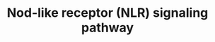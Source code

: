 ---
annotations:
- id: PW:0000817
  parent: signaling pathway
  type: Pathway Ontology
  value: NOD-like receptor signaling pathway
authors:
- MaintBot
- AlexanderPico
- Mkutmon
- Eweitz
- Egonw
citedin: ''
communities: []
description: Mammalian cells have evolved a set of specialized pattern recognition-molecules
  (PRMs) to detect conserved molecular motifs present on pathogens known as pathogen
  associated-molecular-patterns (PAMPs). NLR proteins (alternatively named NBD-LRR
  or CATERPILLER) represent one subclass of PRMs that have recently attracted much
  attention. Their cytoplasmic location differs from the classical PRMs which are
  mostly membrane spanning receptors (such as the Toll-like-receptors (TLRs) or lectins)
  and accordingly NLRs were proposed to be activated mainly by intracellular bacterial
  pathogens.
last-edited: 2024-07-17
ndex: null
organisms:
- Bos taurus
redirect_from:
- /index.php/Pathway:WP1032
- /instance/WP1032
- /instance/WP1032_r134195
revision: r134195
schema-jsonld:
- '@context': https://schema.org/
  '@id': https://wikipathways.github.io/pathways/WP1032.html
  '@type': Dataset
  creator:
    '@type': Organization
    name: WikiPathways
  description: Mammalian cells have evolved a set of specialized pattern recognition-molecules
    (PRMs) to detect conserved molecular motifs present on pathogens known as pathogen
    associated-molecular-patterns (PAMPs). NLR proteins (alternatively named NBD-LRR
    or CATERPILLER) represent one subclass of PRMs that have recently attracted much
    attention. Their cytoplasmic location differs from the classical PRMs which are
    mostly membrane spanning receptors (such as the Toll-like-receptors (TLRs) or
    lectins) and accordingly NLRs were proposed to be activated mainly by intracellular
    bacterial pathogens.
  keywords:
  - CD40
  - CHUK
  - EPHB2
  - ERBB2IP
  - IKBKB
  - IKBKG
  - MAP3K7
  - MAPK8
  - RELA
  license: CC0
  name: Nod-like receptor (NLR) signaling pathway
seo: CreativeWork
title: Nod-like receptor (NLR) signaling pathway
wpid: WP1032
---